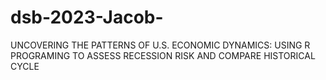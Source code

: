 # dsb-2023-Jacob-
UNCOVERING THE PATTERNS OF U.S. ECONOMIC DYNAMICS: USING R PROGRAMING TO ASSESS RECESSION RISK AND COMPARE HISTORICAL CYCLE
